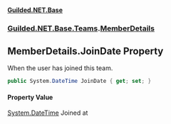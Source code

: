 #### [Guilded.NET.Base](Guilded_NET_Base.md 'Guilded.NET.Base')
### [Guilded.NET.Base.Teams](Guilded_NET_Base.md#Guilded_NET_Base_Teams 'Guilded.NET.Base.Teams').[MemberDetails](MemberDetails.md 'Guilded.NET.Base.Teams.MemberDetails')
## MemberDetails.JoinDate Property
When the user has joined this team.  
```csharp
public System.DateTime JoinDate { get; set; }
```
#### Property Value
[System.DateTime](https://docs.microsoft.com/en-us/dotnet/api/System.DateTime 'System.DateTime')
Joined at
